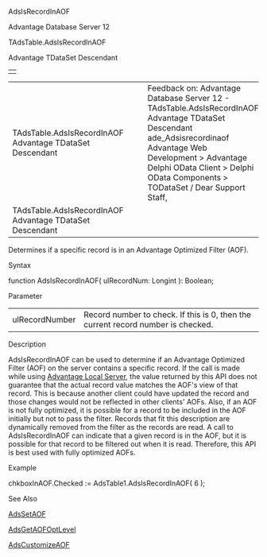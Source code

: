 AdsIsRecordInAOF




Advantage Database Server 12  

TAdsTable.AdsIsRecordInAOF

Advantage TDataSet Descendant

|  |
| --- |
|  |

|  |  |  |  |  |
| --- | --- | --- | --- | --- |
| TAdsTable.AdsIsRecordInAOF  Advantage TDataSet Descendant |  |  | Feedback on: Advantage Database Server 12 - TAdsTable.AdsIsRecordInAOF Advantage TDataSet Descendant ade\_Adsisrecordinaof Advantage Web Development > Advantage Delphi OData Client > Delphi OData Components > TODataSet / Dear Support Staff, |  |
| TAdsTable.AdsIsRecordInAOF  Advantage TDataSet Descendant |  |  |  |  |

Determines if a specific record is in an Advantage Optimized Filter (AOF).

Syntax

function AdsIsRecordInAOF( ulRecordNum: Longint ): Boolean;

Parameter

|  |  |
| --- | --- |
| ulRecordNumber | Record number to check. If this is 0, then the current record number is checked. |

Description

AdsIsRecordInAOF can be used to determine if an Advantage Optimized Filter (AOF) on the server contains a specific record. If the call is made while using [Advantage Local Server](master_advantage_local_server.htm), the value returned by this API does not guarantee that the actual record value matches the AOF's view of that record. This is because another client could have updated the record and those changes would not be reflected in other clients' AOFs. Also, if an AOF is not fully optimized, it is possible for a record to be included in the AOF initially but not to pass the filter. Records that fit this description are dynamically removed from the filter as the records are read. A call to AdsIsRecordInAOF can indicate that a given record is in the AOF, but it is possible for that record to be filtered out when it is read. Therefore, this API is best used with fully optimized AOFs.

Example

chkboxInAOF.Checked := AdsTable1.AdsIsRecordInAOF( 6 );

See Also

[AdsSetAOF](ade_adssetaof.htm)

[AdsGetAOFOptLevel](ade_adsgetaofoptlevel.htm)

[AdsCustomizeAOF](ade_adscustomizeaof.htm)